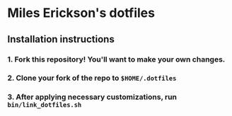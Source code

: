 # Miles Erickson's dotfiles

## Installation instructions

### 1. Fork this repository! You'll want to make your own changes.
### 2. Clone your fork of the repo to `$HOME/.dotfiles`
### 3. After applying necessary customizations, run `bin/link_dotfiles.sh`

